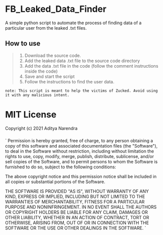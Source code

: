 # FB_Leaked_Data_Finder
A simple python script to automate the process of finding data of a particular user from the leaked .txt files. 

## How to use

> 1. Download the source code.
> 2. Add the leaked data .txt file to the source code directory
> 3. Add the data .txt file in the code (follow the comment instructions inside the code)
> 4. Save and start the script
> 5. Follow the instructions to find the user data.

` note: This script is meant to help the victims of Zucked. Avoid using it with any malicious intent. `


# MIT License

Copyright (c) 2021 Aditya Narendra
###

` Permission is hereby granted, free of charge, to any person obtaining a copy
of this software and associated documentation files (the "Software"), to deal
in the Software without restriction, including without limitation the rights
to use, copy, modify, merge, publish, distribute, sublicense, and/or sell
copies of the Software, and to permit persons to whom the Software is
furnished to do so, subject to the following conditions:

The above copyright notice and this permission notice shall be included in all
copies or substantial portions of the Software.

THE SOFTWARE IS PROVIDED "AS IS", WITHOUT WARRANTY OF ANY KIND, EXPRESS OR
IMPLIED, INCLUDING BUT NOT LIMITED TO THE WARRANTIES OF MERCHANTABILITY,
FITNESS FOR A PARTICULAR PURPOSE AND NONINFRINGEMENT. IN NO EVENT SHALL THE
AUTHORS OR COPYRIGHT HOLDERS BE LIABLE FOR ANY CLAIM, DAMAGES OR OTHER
LIABILITY, WHETHER IN AN ACTION OF CONTRACT, TORT OR OTHERWISE, ARISING FROM,
OUT OF OR IN CONNECTION WITH THE SOFTWARE OR THE USE OR OTHER DEALINGS IN THE
SOFTWARE. `

